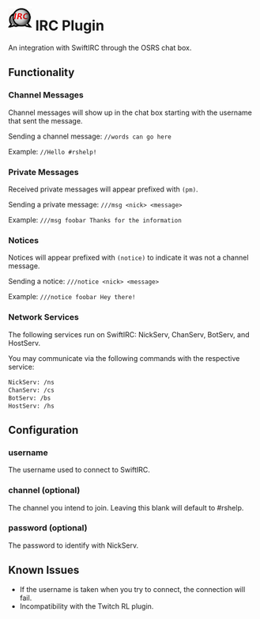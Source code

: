 # ![Logo](icon.png) IRC Plugin

An integration with SwiftIRC through the OSRS chat box.

## Functionality

### Channel Messages

Channel messages will show up in the chat box starting with the username that sent the message.

Sending a channel message: `//words can go here`

Example: `//Hello #rshelp!`

### Private Messages

Received private messages will appear prefixed with `(pm)`.

Sending a private message: `///msg <nick> <message>`

Example: `///msg foobar Thanks for the information`

### Notices

Notices will appear prefixed with `(notice)` to indicate it was not a channel message.

Sending a notice: `///notice <nick> <message>`

Example: `///notice foobar Hey there!`

### Network Services

The following services run on SwiftIRC: NickServ, ChanServ, BotServ, and HostServ.

You may communicate via the following commands with the respective service:

```
NickServ: /ns
ChanServ: /cs
BotServ: /bs
HostServ: /hs
```

## Configuration

### username

The username used to connect to SwiftIRC.

### channel (optional)

The channel you intend to join. Leaving this blank will default to #rshelp.

### password (optional)

The password to identify with NickServ.


## Known Issues

* If the username is taken when you try to connect, the connection will fail.
* Incompatibility with the Twitch RL plugin.
